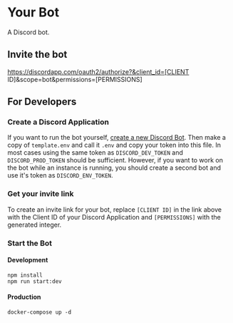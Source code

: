 # Your Bot

A Discord bot.

## Invite the bot

https://discordapp.com/oauth2/authorize?&client_id=[CLIENT ID]&scope=bot&permissions=[PERMISSIONS]

## For Developers

### Create a Discord Application

If you want to run the bot yourself, [create a new Discord Bot](https://discordapp.com/developers/docs/intro#bots-and-apps).
Then make a copy of `template.env` and call it `.env` and copy your token into this file. In most cases using the same
token as `DISCORD_DEV_TOKEN` and `DISCORD_PROD_TOKEN` should be sufficient. However, if you want to work on the bot
while an instance is running, you should create a second bot and use it's token as `DISCORD_ENV_TOKEN`.

### Get your invite link

To create an invite link for your bot, replace `[CLIENT ID]` in the link above with the Client ID of your Discord
Application and `[PERMISSIONS]` with the generated integer.

### Start the Bot

#### Development

```shell
npm install
npm run start:dev
```

#### Production

```shell
docker-compose up -d
```
